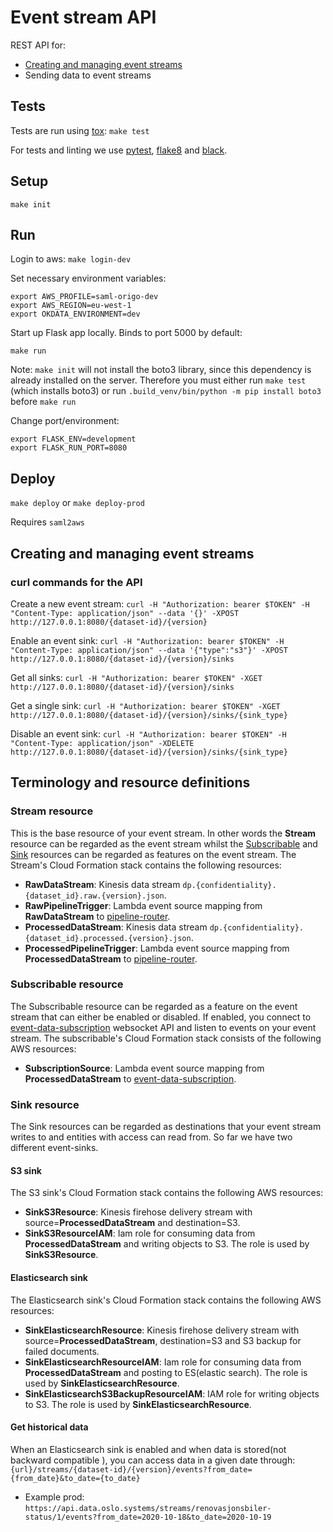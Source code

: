 Event stream API
=========================

REST API for:
* [Creating and managing event streams](#creating-and-managing-event-streams)
* Sending data to event streams

## Tests

Tests are run using [tox](https://pypi.org/project/tox/): `make test`

For tests and linting we use [pytest](https://pypi.org/project/pytest/),
[flake8](https://pypi.org/project/flake8/) and
[black](https://pypi.org/project/black/).

## Setup

`make init`

## Run

Login to aws:
`make login-dev`

Set necessary environment variables:
```
export AWS_PROFILE=saml-origo-dev
export AWS_REGION=eu-west-1
export OKDATA_ENVIRONMENT=dev
```

Start up Flask app locally. Binds to port 5000 by default:
```
make run
```
Note: `make init` will not install the boto3 library, since this dependency is already installed on the server.
Therefore you must either run `make test` (which installs boto3) or run `.build_venv/bin/python -m pip install boto3` before
`make run`

Change port/environment:
```
export FLASK_ENV=development
export FLASK_RUN_PORT=8080
```


## Deploy

`make deploy` or `make deploy-prod`

Requires `saml2aws`


## Creating and managing event streams

### curl commands for the API

Create a new event stream: `curl -H "Authorization: bearer $TOKEN" -H "Content-Type: application/json" --data '{}' -XPOST http://127.0.0.1:8080/{dataset-id}/{version}`

Enable an event sink: `curl -H "Authorization: bearer $TOKEN" -H "Content-Type: application/json" --data '{"type":"s3"}' -XPOST http://127.0.0.1:8080/{dataset-id}/{version}/sinks`

Get all sinks: `curl -H "Authorization: bearer $TOKEN" -XGET http://127.0.0.1:8080/{dataset-id}/{version}/sinks`

Get a single sink: `curl -H "Authorization: bearer $TOKEN" -XGET http://127.0.0.1:8080/{dataset-id}/{version}/sinks/{sink_type}`

Disable an event sink: `curl -H "Authorization: bearer $TOKEN" -H "Content-Type: application/json" -XDELETE http://127.0.0.1:8080/{dataset-id}/{version}/sinks/{sink_type}`


## Terminology and resource definitions

### Stream resource

This is the base resource of your event stream. In other words the **Stream** resource can be regarded as the event stream whilst the [Subscribable](#subscribable) and [Sink](#sink) resources can be regarded as
features on the event stream. The Stream's Cloud Formation stack contains the following resources:

* **RawDataStream**: Kinesis data stream `dp.{confidentiality}.{dataset_id}.raw.{version}.json`.
* **RawPipelineTrigger**: Lambda event source mapping from **RawDataStream** to [pipeline-router](https://github.oslo.kommune.no/origo-dataplatform/pipeline-router).
* **ProcessedDataStream**: Kinesis data stream `dp.{confidentiality}.{dataset_id}.processed.{version}.json`.
* **ProcessedPipelineTrigger**: Lambda event source mapping from **ProcessedDataStream** to [pipeline-router](https://github.oslo.kommune.no/origo-dataplatform/pipeline-router).

### Subscribable resource

The Subscribable resource can be regarded as a feature on the event stream that can either be enabled or disabled. If enabled, you connect to [event-data-subscription](https://github.oslo.kommune.no/origo-dataplatform/event-data-subscription) websocket API
and listen to events on your event stream. The subscribable's Cloud Formation stack consists of the following AWS resources:

* **SubscriptionSource**: Lambda event source mapping from **ProcessedDataStream** to [event-data-subscription](https://github.oslo.kommune.no/origo-dataplatform/event-data-subscription).

### Sink resource

The Sink resources can be regarded as destinations that your event stream writes to and entities with access can read from.
So far we have two different event-sinks.

#### S3 sink

The S3 sink's Cloud Formation stack contains the following AWS resources:

* **SinkS3Resource**: Kinesis firehose delivery stream with source=**ProcessedDataStream** and destination=S3.
* **SinkS3ResourceIAM**: Iam role for consuming data from **ProcessedDataStream** and writing objects to S3. The role is used by **SinkS3Resource**.

#### Elasticsearch sink

The Elasticsearch sink's Cloud Formation stack contains the following AWS resources:

* **SinkElasticsearchResource**: Kinesis firehose delivery stream with source=**ProcessedDataStream**, destination=S3 and S3 backup for failed documents.
* **SinkElasticsearchResourceIAM**: Iam role for consuming data from **ProcessedDataStream** and posting to ES(elastic search). The role is used by **SinkElasticsearchResource**.
* **SinkElasticsearchS3BackupResourceIAM**: IAM role for writing objects to S3. The role is used by **SinkElasticsearchResource**.

#### Get historical data

When an Elasticsearch sink is enabled and when data is stored(not backward compatible ), you can access data in a given date through: `{url}/streams/{dataset-id}/{version}/events?from_date={from_date}&to_date={to_date}`
* Example prod: `https://api.data.oslo.systems/streams/renovasjonsbiler-status/1/events?from_date=2020-10-18&to_date=2020-10-19`
